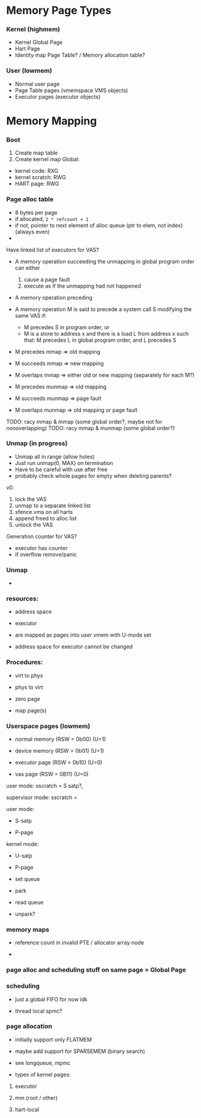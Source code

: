 # Memory Page Types

### Kernel (highmem)
- Kernel Global Page
- Hart Page
- Identity map Page Table? / Memory allocation table?

### User (lowmem)
- Normal user page
- Page Table pages (vmemspace VMS objects)
- Executor pages (executor objects) 

# Memory Mapping

### Boot
1. Create map table
2. Create kernel map
Global:
- kernel code: RXG
- kernel scratch: RWG
- HART page: RWG

### Page alloc table
- 8 bytes per page
- if allocated, `2 * refcount + 1`
- if not, pointer to next element of alloc queue (ptr to elem, not index) (always even)
- 

Have linked list of executors for VAS?

- A memory operation succeeding the unmapping in global program order can either
  1. cause a page fault
  2. execute as if the unmapping had not happened

- A memory operation preceding 


- A memory operation M is said to precede a system call S modifying the same VAS if:
  - M precedes S in program order, or
  - M is a store to address x and there is a load L from address x such that: M precedes L in global program order, and L precedes S

- M precedes mmap => old mapping
- M succeeds mmap => new mapping
- M overlaps mmap => either old or new mapping (separately for each M?)

- M precedes munmap => old mapping
- M succeeds munmap => page fault
- M overlaps munmap => old mapping or page fault

TODO: racy mmap & mmap (some global order?, maybe not for nonoverlapping)
TODO: racy mmap & munmap (some global order?)
 
### Unmap (in progress)

- Unmap all in range (allow holes)
- Just run unmap(0, MAX) on termination
- Have to be careful with use after free
- probably check whole pages for empty when deleting parents?



v0:
1. lock the VAS
2. unmap to a separate linked list
3. sfence.vma on all harts
4. append freed to alloc list
5. unlock the VAS


Generation counter for VAS?
- executor has counter
- if overflow remove/panic


### Unmap
- 
### resources:

- address space

- executor

- are mapped as pages into user vmem with U-mode set

- address space for executor cannot be changed



### Procedures:

- virt to phys

- phys to virt

- zero page

- map page(s)

  

### Userspace pages (lowmem)

- normal memory (RSW = 0b00) (U=1)

- device memory (RSW = 0b01) (U=1)

- executor page (RSW = 0b10) (U=0)

- vas page (RSW = 0B11) (U=0)



user mode: sscratch = S satp?,

supervisor mode: sscratch =

  
  

user mode:

- S-satp

- P-page

  

kernel mode:

- U-satp

- P-page

  
  

- set queue

- park

  

- read queue

- unpark?



### memory maps

- reference count in invalid PTE / allocator array node

-

  

### page alloc and scheduling stuff on same page = Global Page



### scheduling

- just a global FIFO for now idk

- thread local spmc?

  

### page allocation

- initially support only FLATMEM

- maybe add support for SPARSEMEM (binary search)

- see longqueue, mpmc

- types of kernel pages:

1. executor

2. mm (root / other)

3. hart-local

  